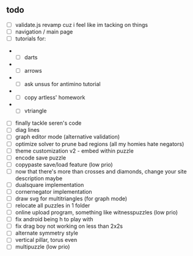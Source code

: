 ## todo

- [ ] validate.js revamp cuz i feel like im tacking on things
- [ ] navigation / main page
- [ ] tutorials for:
- - [ ] darts
- - [ ] arrows
- - [ ] ask unsus for antimino tutorial
- - [ ] copy artless' homework
- - [ ] vtriangle
- [ ] finally tackle seren's code
- [ ] diag lines
- [ ] graph editor mode (alternative validation)
- [ ] optimize solver to prune bad regions (all my homies hate negators)
- [ ] theme customization v2 - embed within puzzle
- [ ] encode save puzzle
- [ ] copypaste save/load feature (low prio)
- [ ] now that there's more than crosses and diamonds, change your site description maybe
- [ ] dualsquare implementation
- [ ] cornernegator implementation
- [ ] draw svg for multitriangles (for graph mode)
- [ ] relocate all puzzles in 1 folder
- [ ] online upload program, something like witnesspuzzles (low prio)
- [ ] fix android being h to play with
- [ ] fix drag boy not working on less than 2x2s
- [ ] alternate symmetry style
- [ ] vertical pillar, torus even
- [ ] multipuzzle (low prio)
